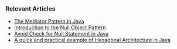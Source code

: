 ### Relevant Articles

- [The Mediator Pattern in Java](https://www.baeldung.com/java-mediator-pattern)
- [Introduction to the Null Object Pattern](https://www.baeldung.com/java-null-object-pattern)
- [Avoid Check for Null Statement in Java](https://www.baeldung.com/java-avoid-null-check)
- [A quick and practical example of Hexagonal Architecture in Java](https://www.baeldung.com/link)